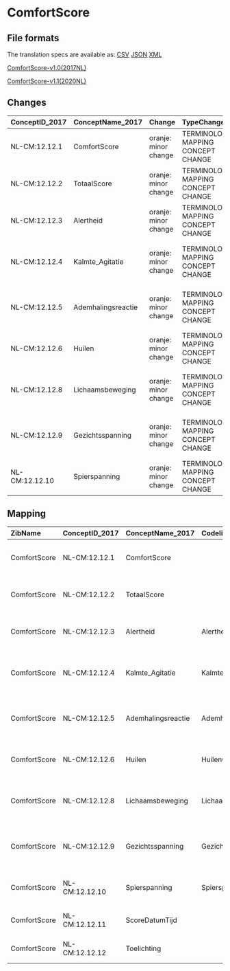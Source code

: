 # ComfortScore
## File formats

The translation specs are available as: 
[CSV](../csv/ComfortScore.csv) [JSON](../json/ComfortScore.json) [XML](../xml/ComfortScore.xml)



[ComfortScore-v1.0(2017NL)](https://zibs.nl/wiki/ComfortScore-v1.0(2017NL))

[ComfortScore-v1.1(2020NL)](https://zibs.nl/wiki/ComfortScore-v1.1(2020NL))









## Changes

| ConceptID_2017   | ConceptName_2017   | Change               | TypeChange                         | Impact_heen   | TRANSLATIE_spec_heen                                                   | Impact_terug   | TRANSLATIE_spec_terug                                                    | Omschrijving                              |
|:-----------------|:-------------------|:---------------------|:-----------------------------------|:--------------|:-----------------------------------------------------------------------|:---------------|:-------------------------------------------------------------------------|:------------------------------------------|
| NL-CM:12.12.1    | ComfortScore       | oranje: minor change | TERMINOLOGY MAPPING CONCEPT CHANGE | Medium        | SCT DefinitionCode [blank] ->108301000146109 COMFORT scale]            | Medium         | SCT DefinitionCode [108301000146109 COMFORT scale] -> [blank]            | SNOMED CT DefintionCode concept aangepast |
| NL-CM:12.12.2    | TotaalScore        | oranje: minor change | TERMINOLOGY MAPPING CONCEPT CHANGE | Medium        | SCT DefinitionCode [blank] ->48961000146108 COMFORT-score]             | Medium         | SCT DefinitionCode [48961000146108 COMFORT-score] -> [blank]             | SNOMED CT DefintionCode concept aangepast |
| NL-CM:12.12.3    | Alertheid          | oranje: minor change | TERMINOLOGY MAPPING CONCEPT CHANGE | Medium        | SCT DefinitionCode [blank] ->12012003 ComfortScore Alertheid]          | Medium         | SCT DefinitionCode [12012003 ComfortScore Alertheid] -> [blank]          | SNOMED CT DefintionCode concept aangepast |
| NL-CM:12.12.4    | Kalmte_Agitatie    | oranje: minor change | TERMINOLOGY MAPPING CONCEPT CHANGE | Medium        | SCT DefinitionCode [blank] ->12012004 ComfortScore Kalmte_Agitatie]    | Medium         | SCT DefinitionCode [12012004 ComfortScore Kalmte_Agitatie] -> [blank]    | SNOMED CT DefintionCode concept aangepast |
| NL-CM:12.12.5    | Ademhalingsreactie | oranje: minor change | TERMINOLOGY MAPPING CONCEPT CHANGE | Medium        | SCT DefinitionCode [blank] ->12012005 ComfortScore Ademhalingsreactie] | Medium         | SCT DefinitionCode [12012005 ComfortScore Ademhalingsreactie] -> [blank] | SNOMED CT DefintionCode concept aangepast |
| NL-CM:12.12.6    | Huilen             | oranje: minor change | TERMINOLOGY MAPPING CONCEPT CHANGE | Medium        | SCT DefinitionCode [blank] ->12012006 ComfortScore Huilen]             | Medium         | SCT DefinitionCode [12012006 ComfortScore Huilen] -> [blank]             | SNOMED CT DefintionCode concept aangepast |
| NL-CM:12.12.8    | Lichaamsbeweging   | oranje: minor change | TERMINOLOGY MAPPING CONCEPT CHANGE | Medium        | SCT DefinitionCode [blank] ->12012008 ComfortScore Lichaamsbeweging]   | Medium         | SCT DefinitionCode [12012008 ComfortScore Lichaamsbeweging] -> [blank]   | SNOMED CT DefintionCode concept aangepast |
| NL-CM:12.12.9    | Gezichtsspanning   | oranje: minor change | TERMINOLOGY MAPPING CONCEPT CHANGE | Medium        | SCT DefinitionCode [blank] ->12012009 ComfortScore Gezichtsspanning]   | Medium         | SCT DefinitionCode [12012009 ComfortScore Gezichtsspanning] -> [blank]   | SNOMED CT DefintionCode concept aangepast |
| NL-CM:12.12.10   | Spierspanning      | oranje: minor change | TERMINOLOGY MAPPING CONCEPT CHANGE | Medium        | SCT DefinitionCode [blank] ->12012010 ComfortScore Spierspanning]      | Medium         | SCT DefinitionCode [12012010 ComfortScore Spierspanning] -> [blank]      | SNOMED CT DefintionCode concept aangepast |

## Mapping

| ZibName      | ConceptID_2017   | ConceptName_2017   | Codelists_2017              | Change                  | ConceptID_2020   | ConceptName_2020   | Codelists_2020              | Bits    | Omschrijving                              | TypeChange                         | Impact_heen   | TRANSLATIE_spec_heen                                                   | Impact_terug   | TRANSLATIE_spec_terug                                                    |
|:-------------|:-----------------|:-------------------|:----------------------------|:------------------------|:-----------------|:-------------------|:----------------------------|:--------|:------------------------------------------|:-----------------------------------|:--------------|:-----------------------------------------------------------------------|:---------------|:-------------------------------------------------------------------------|
| ComfortScore | NL-CM:12.12.1    | ComfortScore       |                             | oranje: minor change    | NL-CM:12.12.1    | ComfortScore       |                             | ZIB-925 | SNOMED CT DefintionCode concept aangepast | TERMINOLOGY MAPPING CONCEPT CHANGE | Medium        | SCT DefinitionCode [blank] ->108301000146109 COMFORT scale]            | Medium         | SCT DefinitionCode [108301000146109 COMFORT scale] -> [blank]            |
| ComfortScore | NL-CM:12.12.2    | TotaalScore        |                             | oranje: minor change    | NL-CM:12.12.2    | TotaalScore        |                             | ZIB-925 | SNOMED CT DefintionCode concept aangepast | TERMINOLOGY MAPPING CONCEPT CHANGE | Medium        | SCT DefinitionCode [blank] ->48961000146108 COMFORT-score]             | Medium         | SCT DefinitionCode [48961000146108 COMFORT-score] -> [blank]             |
| ComfortScore | NL-CM:12.12.3    | Alertheid          | AlertheidCodelijst          | oranje: minor change    | NL-CM:12.12.3    | Alertheid          | AlertheidCodelijst          | ZIB-925 | SNOMED CT DefintionCode concept aangepast | TERMINOLOGY MAPPING CONCEPT CHANGE | Medium        | SCT DefinitionCode [blank] ->12012003 ComfortScore Alertheid]          | Medium         | SCT DefinitionCode [12012003 ComfortScore Alertheid] -> [blank]          |
| ComfortScore | NL-CM:12.12.4    | Kalmte_Agitatie    | Kalmte_AgitatieCodelijst    | oranje: minor change    | NL-CM:12.12.4    | Kalmte_Agitatie    | Kalmte_AgitatieCodelijst    | ZIB-925 | SNOMED CT DefintionCode concept aangepast | TERMINOLOGY MAPPING CONCEPT CHANGE | Medium        | SCT DefinitionCode [blank] ->12012004 ComfortScore Kalmte_Agitatie]    | Medium         | SCT DefinitionCode [12012004 ComfortScore Kalmte_Agitatie] -> [blank]    |
| ComfortScore | NL-CM:12.12.5    | Ademhalingsreactie | AdemhalingsreactieCodelijst | oranje: minor change    | NL-CM:12.12.5    | Ademhalingsreactie | AdemhalingsreactieCodelijst | ZIB-925 | SNOMED CT DefintionCode concept aangepast | TERMINOLOGY MAPPING CONCEPT CHANGE | Medium        | SCT DefinitionCode [blank] ->12012005 ComfortScore Ademhalingsreactie] | Medium         | SCT DefinitionCode [12012005 ComfortScore Ademhalingsreactie] -> [blank] |
| ComfortScore | NL-CM:12.12.6    | Huilen             | HuilenCodelijst             | oranje: minor change    | NL-CM:12.12.6    | Huilen             | HuilenCodelijst             | ZIB-925 | SNOMED CT DefintionCode concept aangepast | TERMINOLOGY MAPPING CONCEPT CHANGE | Medium        | SCT DefinitionCode [blank] ->12012006 ComfortScore Huilen]             | Medium         | SCT DefinitionCode [12012006 ComfortScore Huilen] -> [blank]             |
| ComfortScore | NL-CM:12.12.8    | Lichaamsbeweging   | LichaamsbewegingCodelijst   | oranje: minor change    | NL-CM:12.12.8    | Lichaamsbeweging   | LichaamsbewegingCodelijst   | ZIB-925 | SNOMED CT DefintionCode concept aangepast | TERMINOLOGY MAPPING CONCEPT CHANGE | Medium        | SCT DefinitionCode [blank] ->12012008 ComfortScore Lichaamsbeweging]   | Medium         | SCT DefinitionCode [12012008 ComfortScore Lichaamsbeweging] -> [blank]   |
| ComfortScore | NL-CM:12.12.9    | Gezichtsspanning   | GezichtsspanningCodelijst   | oranje: minor change    | NL-CM:12.12.9    | Gezichtsspanning   | GezichtsspanningCodelijst   | ZIB-925 | SNOMED CT DefintionCode concept aangepast | TERMINOLOGY MAPPING CONCEPT CHANGE | Medium        | SCT DefinitionCode [blank] ->12012009 ComfortScore Gezichtsspanning]   | Medium         | SCT DefinitionCode [12012009 ComfortScore Gezichtsspanning] -> [blank]   |
| ComfortScore | NL-CM:12.12.10   | Spierspanning      | SpierspanningCodelijst      | oranje: minor change    | NL-CM:12.12.10   | Spierspanning      | SpierspanningCodelijst      | ZIB-925 | SNOMED CT DefintionCode concept aangepast | TERMINOLOGY MAPPING CONCEPT CHANGE | Medium        | SCT DefinitionCode [blank] ->12012010 ComfortScore Spierspanning]      | Medium         | SCT DefinitionCode [12012010 ComfortScore Spierspanning] -> [blank]      |
| ComfortScore | NL-CM:12.12.11   | ScoreDatumTijd     |                             | groen: geen wijzigingen | NL-CM:12.12.11   | ScoreDatumTijd     |                             |         |                                           |                                    |               |                                                                        |                |                                                                          |
| ComfortScore | NL-CM:12.12.12   | Toelichting        |                             | groen: geen wijzigingen | NL-CM:12.12.12   | Toelichting        |                             |         |                                           |                                    |               |                                                                        |                |                                                                          |

